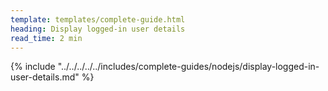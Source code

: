 ```yaml
---
template: templates/complete-guide.html
heading: Display logged-in user details
read_time: 2 min
---
```



{% include "../../../../../includes/complete-guides/nodejs/display-logged-in-user-details.md" %}
